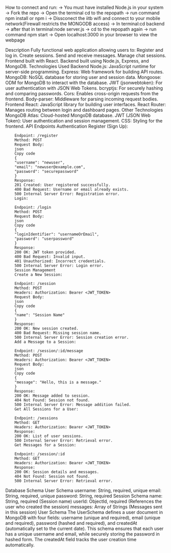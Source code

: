 How to connect and run:
-> You must have installed Node.js in your system
-> Fork the repo
-> Open the terminal cd to the repopath
-> run command npm install or npm i
-> Dissconect the iitb wifi and connect to your mobile network(Firewall restricts the MONGODB access)
-> In terminal:cd backend
-> after that in terminal:node server.js
-> cd to the repopath again
-> run command npm start
-> Open localhost:3000 in your browser to view the webpage

Description
    Fully functional web application allowing users to:
    Register and log in.
    Create sessions.
    Send and receive messages.
    Manage chat sessions.
    Frontend built with React.
    Backend built using Node.js, Express, and MongoDB.
    Technologies Used
Backend
    Node.js: JavaScript runtime for server-side programming.
    Express: Web framework for building API routes.
    MongoDB: NoSQL database for storing user and session data.
    Mongoose: ODM for MongoDB to interact with the database.
    JWT (jsonwebtoken): For user authentication with JSON Web Tokens.
    bcryptjs: For securely hashing and comparing passwords.
    Cors: Enables cross-origin requests from the frontend.
    Body-parser: Middleware for parsing incoming request bodies.
Frontend
    React: JavaScript library for building user interfaces.
    React Router: Manages routing between login and dashboard pages.
    Other Technologies
    MongoDB Atlas: Cloud-hosted MongoDB database.
    JWT (JSON Web Token): User authentication and session management.
    CSS: Styling for the frontend.
API Endpoints
    Authentication
     Register (Sign Up):

        Endpoint: /register
        Method: POST
        Request Body:
        json
        Copy code
        {
        "username": "newuser",
        "email": "newuser@example.com",
        "password": "securepassword"
        }
        Response:
        201 Created: User registered successfully.
        400 Bad Request: Username or email already exists.
        500 Internal Server Error: Registration error.
        Login:

        Endpoint: /login
        Method: POST
        Request Body:
        json
        Copy code
        {
        "loginIdentifier": "usernameOrEmail",
        "password": "userpassword"
        }
        Response:
        200 OK: JWT token provided.
        400 Bad Request: Invalid input.
        401 Unauthorized: Incorrect credentials.
        500 Internal Server Error: Login error.
        Session Management
        Create a New Session:

        Endpoint: /session
        Method: POST
        Headers: Authorization: Bearer <JWT_TOKEN>
        Request Body:
        json
        Copy code
        {
        "name": "Session Name"
        }
        Response:
        200 OK: New session created.
        400 Bad Request: Missing session name.
        500 Internal Server Error: Session creation error.
        Add a Message to a Session:

        Endpoint: /session/:id/message
        Method: POST
        Headers: Authorization: Bearer <JWT_TOKEN>
        Request Body:
        json
        Copy code
        {
        "message": "Hello, this is a message."
        }
        Response:
        200 OK: Message added to session.
        404 Not Found: Session not found.
        500 Internal Server Error: Message addition failed.
        Get All Sessions for a User:

        Endpoint: /sessions
        Method: GET
        Headers: Authorization: Bearer <JWT_TOKEN>
        Response:
        200 OK: List of user sessions.
        500 Internal Server Error: Retrieval error.
        Get Messages for a Session:

        Endpoint: /session/:id
        Method: GET
        Headers: Authorization: Bearer <JWT_TOKEN>
        Response:
        200 OK: Session details and messages.
        404 Not Found: Session not found.
        500 Internal Server Error: Retrieval error.

Database Schema
    User Schema
        username: String, required, unique
        email: String, required, unique
        password: String, required
    Session Schema
        name: String, required (Session name)
        userId: ObjectId, required (References the user who created the session)
        messages: Array of Strings (Messages sent in this session)
    User Schema
        The UserSchema defines a user document in MongoDB with four fields: username (unique and required), email (unique and required), password (hashed and required), and createdAt (automatically set to the current date). This schema ensures that each user has a unique username and email, while securely storing the password in hashed form. The createdAt field tracks the user creation time automatically.